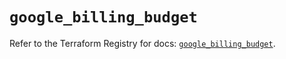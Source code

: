 # `google_billing_budget`

Refer to the Terraform Registry for docs: [`google_billing_budget`](https://registry.terraform.io/providers/hashicorp/google/6.49.1/docs/resources/billing_budget).
